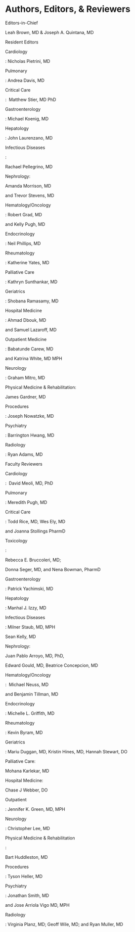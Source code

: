 # Authors, Editors, & Reviewers
 
Editors-in-Chief

Leah Brown, MD & Joseph A. Quintana, MD

Resident Editors

Cardiology

: Nicholas Pietrini, MD

Pulmonary

: Andrea Davis, MD

Critical Care

:  Matthew Stier, MD PhD

Gastroenterology

: Michael Koenig, MD

Hepatology

: John Laurenzano, MD

Infectious Diseases

:

Rachael Pellegrino, MD

Nephrology:

Amanda Morrison, MD

and Trevor Stevens, MD

Hematology/Oncology

: Robert Grad, MD

and Kelly Pugh, MD

Endocrinology

: Neil Phillips, MD

Rheumatology

: Katherine Yates, MD

Palliative Care

: Kathryn Sunthankar, MD

Geriatrics

: Shobana Ramasamy, MD

Hospital Medicine

: Ahmad Dbouk, MD

and Samuel Lazaroff, MD

Outpatient Medicine

: Babatunde Carew, MD

and Katrina White, MD MPH

Neurology

: Graham Mitro, MD

Physical Medicine & Rehabilitation:

James Gardner, MD

Procedures

: Joseph Nowatzke, MD

Psychiatry

: Barrington Hwang, MD

Radiology

: Ryan Adams, MD

Faculty Reviewers

Cardiology

:  David Meoli, MD, PhD

Pulmonary

: Meredith Pugh, MD

Critical Care

: Todd Rice, MD, Wes Ely, MD

and Joanna Stollings PharmD

Toxicology

:

Rebecca E. Bruccoleri, MD;

Donna Seger, MD, and Nena Bowman, PharmD

Gastroenterology

: Patrick Yachimski, MD

Hepatology

: Manhal J. Izzy, MD

Infectious Diseases

: Milner Staub, MD, MPH

Sean Kelly, MD

Nephrology:

Juan Pablo Arroyo, MD, PhD,

Edward Gould, MD, Beatrice Concepcion, MD

Hematology/Oncology

:  Michael Neuss, MD

and Benjamin Tillman, MD

Endocrinology

: Michelle L. Griffith, MD

Rheumatology

: Kevin Byram, MD

Geriatrics

: Mariu Duggan, MD, Kristin Hines, MD, Hannah Stewart, DO

Palliative Care:

Mohana Karlekar, MD

Hospital Medicine:

Chase J Webber, DO

Outpatient

: Jennifer K. Green, MD, MPH

Neurology

: Christopher Lee, MD

Physical Medicine & Rehabilitation

:

Bart Huddleston, MD

Procedures

: Tyson Heller, MD

Psychiatry

: Jonathan Smith, MD

and Jose Arriola Vigo MD, MPH

Radiology

: Virginia Planz, MD; Geoff Wile, MD; and Ryan Muller, MD

#### 
